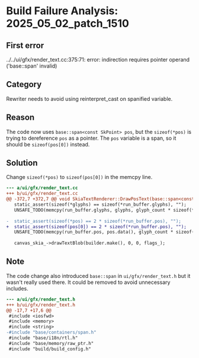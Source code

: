 # Build Failure Analysis: 2025_05_02_patch_1510

## First error

../../ui/gfx/render_text.cc:375:71: error: indirection requires pointer operand ('base::span<const SkPoint>' invalid)

## Category
Rewriter needs to avoid using reinterpret_cast on spanified variable.

## Reason
The code now uses `base::span<const SkPoint> pos`, but the `sizeof(*pos)` is trying to dereference `pos` as a pointer.  The `pos` variable is a span, so it should be `sizeof(pos[0])` instead.

## Solution
Change `sizeof(*pos)` to `sizeof(pos[0])` in the memcpy line.

```diff
--- a/ui/gfx/render_text.cc
+++ b/ui/gfx/render_text.cc
@@ -372,7 +372,7 @@ void SkiaTextRenderer::DrawPosText(base::span<const SkPoint> pos,
   static_assert(sizeof(*glyphs) == sizeof(*run_buffer.glyphs), "");
   UNSAFE_TODO(memcpy(run_buffer.glyphs, glyphs, glyph_count * sizeof(*glyphs)));
 
-  static_assert(sizeof(*pos) == 2 * sizeof(*run_buffer.pos), "");
+  static_assert(sizeof(pos[0]) == 2 * sizeof(*run_buffer.pos), "");
   UNSAFE_TODO(memcpy(run_buffer.pos, pos.data(), glyph_count * sizeof(*pos)));
 
   canvas_skia_->drawTextBlob(builder.make(), 0, 0, flags_);
```

## Note
The code change also introduced `base::span` in `ui/gfx/render_text.h` but it wasn't really used there. It could be removed to avoid unnecessary includes.
```diff
--- a/ui/gfx/render_text.h
+++ b/ui/gfx/render_text.h
@@ -17,7 +17,6 @@
 #include <iosfwd>
 #include <memory>
 #include <string>
-#include "base/containers/span.h"
 #include "base/i18n/rtl.h"
 #include "base/memory/raw_ptr.h"
 #include "build/build_config.h"